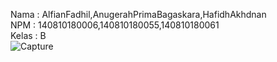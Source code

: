 Nama  : AlfianFadhil,AnugerahPrimaBagaskara,HafidhAkhdnan </br>
NPM   : 140810180006,140810180055,140810180061 </br>
Kelas : B </br>
![Capture](https://user-images.githubusercontent.com/47991820/94449884-c84c3a00-01d6-11eb-9494-ee12dae2d329.JPG)
